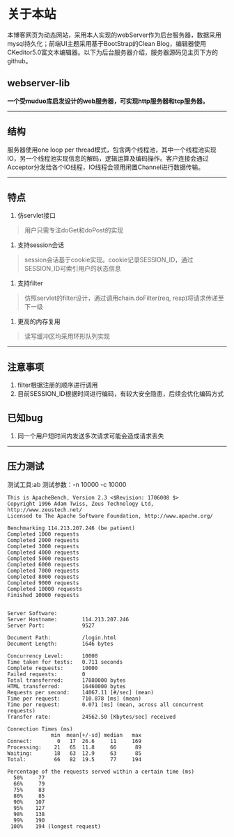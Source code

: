 # 关于本站

本博客网页为动态网站，采用本人实现的webServer作为后台服务器，数据采用mysql持久化；前端UI主题采用基于BootStrap的Clean Blog，编辑器使用CKeditor5.0富文本编辑器。以下为后台服务器介绍，服务器源码见主页下方的github。

## **webserver-lib**

**一个受muduo库启发设计的web服务器，可实现http服务器和tcp服务器。**

------

## **结构**

服务器使用one loop per thread模式，包含两个线程池，其中一个线程池实现IO，另一个线程池实现信息的解码，逻辑运算及编码操作。客户连接会通过Acceptor分发给各个IO线程，IO线程会领用闲置Channel进行数据传输。

------

## **特点**

1. 仿servlet接口

> 用户只需专注doGet和doPost的实现

1. 支持session会话

> session会话基于cookie实现。cookie记录SESSION_ID，通过SESSION_ID可索引用户的状态信息

1. 支持filter

> 仿照servlet的filter设计，通过调用chain.doFilter(req, resp)将请求传递至下一级

1. 更高的内存复用

> 读写缓冲区均采用环形队列实现

------

## **注意事项**

1. filter根据注册的顺序进行调用
2. 目前SESSION_ID根据时间进行编码，有较大安全隐患，后续会优化编码方式

## **已知bug**

1. 同一个用户短时间内发送多次请求可能会造成请求丢失

------

## **压力测试**

测试工具:ab
测试参数：-n 10000 -c 10000

```plaintext
This is ApacheBench, Version 2.3 <$Revision: 1706008 $>
Copyright 1996 Adam Twiss, Zeus Technology Ltd, http://www.zeustech.net/
Licensed to The Apache Software Foundation, http://www.apache.org/

Benchmarking 114.213.207.246 (be patient)
Completed 1000 requests
Completed 2000 requests
Completed 3000 requests
Completed 4000 requests
Completed 5000 requests
Completed 6000 requests
Completed 7000 requests
Completed 8000 requests
Completed 9000 requests
Completed 10000 requests
Finished 10000 requests


Server Software:        
Server Hostname:        114.213.207.246
Server Port:            9527

Document Path:          /login.html
Document Length:        1646 bytes

Concurrency Level:      10000
Time taken for tests:   0.711 seconds
Complete requests:      10000
Failed requests:        0
Total transferred:      17880000 bytes
HTML transferred:       16460000 bytes
Requests per second:    14067.11 [#/sec] (mean)
Time per request:       710.878 [ms] (mean)
Time per request:       0.071 [ms] (mean, across all concurrent requests)
Transfer rate:          24562.50 [Kbytes/sec] received

Connection Times (ms)
              min  mean[+/-sd] median   max
Connect:        0   17  26.6     11     169
Processing:    21   65  11.8     66      89
Waiting:       18   63  12.9     63      85
Total:         66   82  19.5     77     194

Percentage of the requests served within a certain time (ms)
  50%     77
  66%     79
  75%     83
  80%     85
  90%    107
  95%    127
  98%    138
  99%    190
 100%    194 (longest request)
```